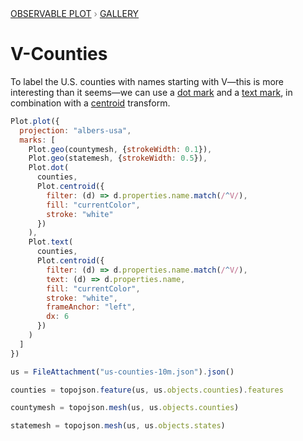 <div style="color: grey; font: 13px/25.5px var(--sans-serif); text-transform: uppercase;"><h1 style="display: none;">Plot: V-Counties</h1><a href="/plot">Observable Plot</a> › <a href="/@observablehq/plot-gallery">Gallery</a></div>

# V-Counties

To label the U.S. counties with names starting with V—this is more interesting than it seems—we can use a [dot mark](https://observablehq.com/plot/marks/dot) and a [text mark](https://observablehq.com/plot/marks/text), in combination with a [centroid](https://observablehq.com/plot/transforms/centroid) transform.

```js echo
Plot.plot({
  projection: "albers-usa",
  marks: [
    Plot.geo(countymesh, {strokeWidth: 0.1}),
    Plot.geo(statemesh, {strokeWidth: 0.5}),
    Plot.dot(
      counties,
      Plot.centroid({
        filter: (d) => d.properties.name.match(/^V/),
        fill: "currentColor",
        stroke: "white"
      })
    ),
    Plot.text(
      counties,
      Plot.centroid({
        filter: (d) => d.properties.name.match(/^V/),
        text: (d) => d.properties.name,
        fill: "currentColor",
        stroke: "white",
        frameAnchor: "left",
        dx: 6
      })
    )
  ]
})
```

```js echo
us = FileAttachment("us-counties-10m.json").json()
```

```js echo
counties = topojson.feature(us, us.objects.counties).features
```

```js echo
countymesh = topojson.mesh(us, us.objects.counties)
```

```js echo
statemesh = topojson.mesh(us, us.objects.states)
```
